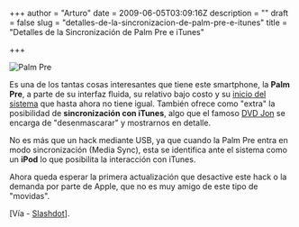 +++
author = "Arturo"
date = 2009-06-05T03:09:16Z
description = ""
draft = false
slug = "detalles-de-la-sincronizacion-de-palm-pre-e-itunes"
title = "Detalles de la Sincronización de Palm Pre e iTunes"

+++

![Palm Pre](/images/import/176-palm_pre-usb_info.png)

Es una de los tantas cosas interesantes que tiene este smartphone, la **Palm Pre**, a parte de su interfaz fluida, su relativo bajo costo y su [inicio del sistema](https://hipertextual.com/2009/06/el-inicio-de-la-palm-pre) que hasta ahora no tiene igual. También ofrece como "extra" la posibilidad de **sincronización con iTunes**, algo que el famoso [DVD Jon](http://nanocr.eu/2009/06/04/palm-pre-usb-hack-confirmed/) se encarga de "desenmascarar" y mostrarnos en detalle.

No es más que un hack mediante USB, ya que cuando la Palm Pre entra en modo sincronización (Media Sync), esta se identifica ante el sistema como un **iPod** lo que posibilita la interacción con iTunes.

Ahora queda esperar la primera actualización que desactive este hack o la demanda por parte de Apple, que no es muy amigo de este tipo de "movidas".

[Vía - <a href="https://hardware.slashdot.org/story/09/06/04/172212/Palm-Pre-iTunes-Hack-Detailed-By-DVD-Jon">Slashdot</a>].
